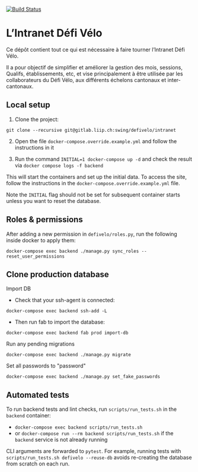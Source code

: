 [![Build Status](https://travis-ci.org/defivelo/db.svg?branch=master)](https://travis-ci.org/defivelo/db)

# L’Intranet Défi Vélo

Ce dépôt contient tout ce qui est nécessaire à faire tourner l’Intranet Défi Vélo.

Il a pour objectif de simplifier et améliorer la gestion des mois, sessions,
Qualifs, établissements, etc, et vise principalement à être utilisée par
les collaborateurs du Défi Vélo, aux différents échelons cantonaux et
inter-cantonaux.

## Local setup
1. Clone the project:

```
git clone --recursive git@gitlab.liip.ch:swing/defivelo/intranet
```

2. Open the file `docker-compose.override.example.yml` and follow the instructions in it

3. Run the command `INITIAL=1 docker-compose up -d` and check the result via `docker compose logs -f backend`

This will start the containers and set up the initial data. To access the site,
follow the instructions in the `docker-compose.override.example.yml` file.

Note the `INITIAL` flag should not be set for subsequent container starts unless
you want to reset the database.

## Roles & permissions
After adding a new permission in `defivelo/roles.py`, run the following inside docker to apply them:
```
docker-compose exec backend ./manage.py sync_roles --reset_user_permissions
```

## Clone production database
Import DB

* Check that your ssh-agent is connected:
```shell
docker-compose exec backend ssh-add -L
```

* Then run fab to import the database:
```shell
docker-compose exec backend fab prod import-db
```

Run any pending migrations
```shell
docker-compose exec backend ./manage.py migrate
```
Set all passwords to "password"
```shell
docker-compose exec backend ./manage.py set_fake_passwords
```

## Automated tests

To run backend tests and lint checks, run `scripts/run_tests.sh` in the `backend` container:
* `docker-compose exec backend scripts/run_tests.sh`
* or `docker-compose run --rm backend scripts/run_tests.sh` if the `backend` service is not already running

CLI arguments are forwarded to `pytest`.
For example, running tests with `scripts/run_tests.sh defivelo --reuse-db` avoids
re-creating the database from scratch on each run.

